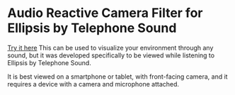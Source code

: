 Audio Reactive Camera Filter for Ellipsis by Telephone Sound
============================================================
[Try it here](https://unique-result-840.appspot.com/webgl2/webcam_mic1)
This can be used to visualize your environment through any sound, but it
was developed specifically to be viewed while listening to Ellipsis by Telephone Sound.  

It is best viewed on a smartphone or tablet, with front-facing camera,
and it requires a device with a camera and microphone attached.
